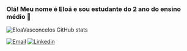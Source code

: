 ### Olá! Meu nome é Eloá e sou estudante do 2 ano do ensino médio  👋

<div> 


![EloaVasconcelos GitHub stats](https://github-readme-stats.vercel.app/api?username=EloaVasconcelos&show_icons=true&bg_color=00000000)


</div>


[![Email](https://img.shields.io/badge/Gmail-D14836?style=for-the-badge&logo=gmail&logoColor=white)](https://eloavasconcelos.09.vm@gmail.com)
[![Linkedin](https://img.shields.io/badge/LinkedIn-0077B5?style=for-the-badge&logo=linkedin&logoColor=white)](www.linkedin.com/in/eloá-vasconcelos-3718a826a)




